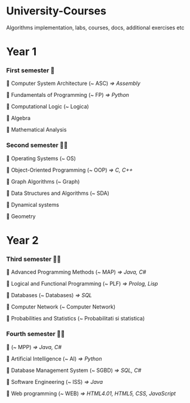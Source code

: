 # University-Courses
Algorithms implementation, labs, courses, docs, additional exercises etc

<h1> Year 1 </h1>

<h3> First semester 🤷 </h3>

<p>📌 Computer System Architecture (~ ASC) <i> => Assembly </i></p>
<p>📌 Fundamentals of Programming (~ FP) <i> => Python </i></p>
<p>📌 Computational Logic (~ Logica)</p>
<p>📌 Algebra</p>
<p>📌 Mathematical Analysis</p>

<h3> Second semester 🙆🏻 </h3>

<p>📌 Operating Systems (~ OS)</p>
<p>📌 Object-Oriented Programming (~ OOP) <i> => C, C++ </i></p>
<p>📌 Graph Algorithms (~ Graph)</p>
<p>📌 Data Structures and Algorithms (~ SDA)</p>
<p>📌 Dynamical systems </p>
<p>📌 Geometry</p>

<h1> Year 2 </h1>

<h3> Third semester 🙋🏻 </h3>

<p>📌 Advanced Programming Methods (~ MAP) <i> => Java, C# </i></p>
<p>📌 Logical and Functional Programming (~ PLF) <i> => Prolog, Lisp </i></p>
<p>📌 Databases (~ Databases) <i> => SQL </i></p>
<p>📌 Computer Network (~ Computer Network) </p>
<p>📌 Probabilities and Statistics (~ Probabilitati si statistica)</p>

<h3> Fourth semester 🙇‍♀️ </h3>

<p>📌  (~ MPP) <i> => Java, C#</i></p>
<p>📌 Artificial Intelligence (~ AI) <i> => Python</i></p>
<p>📌 Database Management System (~ SGBD) <i> => SQL, C# </i></p>
<p>📌 Software Engineering (~ ISS) <i> => Java</i> </p>
<p>📌 Web programming (~ WEB) <i> => HTML4.01, HTML5, CSS, JavaScript </i></p>
